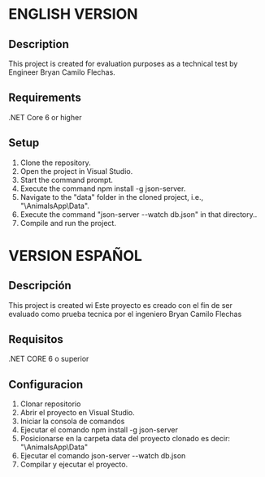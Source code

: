 # ENGLISH VERSION

## Description
This project is created for evaluation purposes as a technical test by Engineer Bryan Camilo Flechas.

## Requirements
.NET Core 6 or higher

## Setup
1. Clone the repository.
2. Open the project in Visual Studio.
3. Start the command prompt.
4. Execute the command npm install -g json-server.
5. Navigate to the "data" folder in the cloned project, i.e., "\AnimalsApp\Data".
6. Execute the command "json-server --watch db.json" in that directory..
7. Compile and run the project.

# VERSION ESPAÑOL 

## Descripción
This project is created wi
Este proyecto es creado con el fin de ser evaluado como prueba tecnica por el ingeniero Bryan Camilo Flechas

## Requisitos
 .NET CORE 6 o superior

## Configuracion
1. Clonar repositorio
2. Abrir el proyecto en Visual Studio.
3. Iniciar la consola de comandos 
4. Ejecutar el comando npm install -g json-server
5. Posicionarse en la carpeta data del proyecto clonado es decir: "\AnimalsApp\Data"
6. Ejecutar el comando json-server --watch db.json
7. Compilar y ejecutar el proyecto.